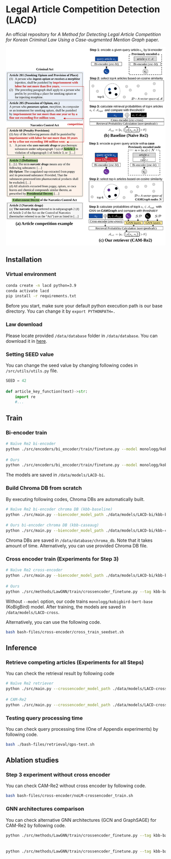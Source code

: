 # Legal Article Competition Detection (LACD)

An official repository for *A Method for Detecting Legal Article Competition for Korean Criminal Law Using a Case-augmented Mention Graph* paper.

![github-image.v1.svg](./figs/github-image.v2.svg)

## Installation

### **Virtual environment**

```bash
conda create -n lacd python=3.9
conda activate lacd
pip install -r requirements.txt
```

Before you start, make sure your default python execution path is our base directory. You can change it by `export PYTHONPATH=.`

<!-- ### **Chroma DB**

```bash
pip install chromadb
pip install chromadb-client
``` -->

### **Law download**

Please locate provided `/data/database` folder in `/data/database`.
You can download it in [here](https://drive.google.com/file/d/1TcXfcGUlww9w6quWaSon3RYxqt_Q1Od9/view?usp=sharing).

### **Setting SEED value**

You can change the seed value by changing following codes in `/src/utils/utils.py` file.

```python
SEED = 42

def article_key_function(text)->str:
    import re
    #...
```

## Train

### Bi-encoder train

```bash
# Naïve Re2 bi-encoder
python ./src/encoders/bi_encoder/train/finetune.py --model monologg/kobigbird-bert-base --mode train --tag kbb-baseline

# Ours
python ./src/encoders/bi_encoder/train/finetune.py --model monologg/kobigbird-bert-base --mode train --tag kbb-caseaug --method case-augmentation
```

The models are saved in `/data/models/LACD-bi`. 
<!-- Alternatively, you can use provided model checkpoints. -->

### Build Chroma DB from scratch

By executing following codes, Chroma DBs are automatically built.

```bash
# Naïve Re2 bi-encoder chroma DB (kbb-baseline)
python ./src/main.py --biencoder_model_path ./data/models/LACD-bi/kbb-baseline --chroma_db_name kbb-baseline --biencoder_method baseline --retrieval_method bi-only

# Ours bi-encoder chroma DB (kbb-caseaug)
python ./src/main.py --biencoder_model_path ./data/models/LACD-bi/kbb-caseaug --chroma_db_name kbb-caseaug --biencoder_method caseaug --retrieval_method bi-only
```

Chroma DBs are saved in `/data/database/chroma_db`. Note that it takes amount of time. Alternatively, you can use provided Chroma DB file.

### Cross encoder train (Experiments for Step 3)

```bash
# Naïve Re2 cross-encoder
python ./src/main.py --biencoder_model_path ./data/models/LACD-bi/kbb-baseline --chroma_db_name kbb-baseline --biencoder_method baseline --retrieval_method bi-only

# Ours
python ./src/methods/LawGNN/train/crossencoder_finetune.py --tag kbb-baseline-gat-caseaugembds --gnn_method gat --chroma_db_name kbb-caseaug --case_augmentation_method baseline --epoch 3
```

Without `--model` option, our code trains `monologg/kobigbird-bert-base` (KoBigBird) model. After training, the models are saved in `/data/models/LACD-cross`. 
<!-- Alternatively, you can use provided model checkpoints -->

Alternatively, you can use the following code.
```bash
bash bash-files/cross-encoder/cross_train_seedset.sh
```


## Inference

### Retrieve competing articles (Experiments for all Steps)

You can check the retrieval result by following code

```bash
# Naïve Re2 retriever
python ./src/main.py --crossencoder_model_path ./data/models/LACD-cross/qwen2-0.5-baseline --biencoder_model_path ./data/models/LACD-bi/kbb-baseline  --chroma_db_name kbb-baseline --retrieval_method hybrid --crossencoder_index_method none --crossencoder_method baseline --biencoder_method baseline

# CAM-Re2
python ./src/main.py --crossencoder_model_path ./data/models/LACD-cross/gnns/kbb-baseline-gat-caseaugembds --biencoder_model_path ./data/models/LACD-bi/kbb-caseaug  --chroma_db_name kbb-caseaug --retrieval_method hybrid --crossencoder_index_method gat --crossencoder_method baseline --biencoder_method caseaug
```

### Testing query processing time

You can check query processing time (One of Appendix experiments) by following code.

```bash
bash ./bash-files/retrieval/qps-test.sh
```

## Ablation studies


### Step 3 experiment without cross encoder

You can check CAM-Re2 without cross encoder by following code.
```bash
bash bash-files/cross-encoder/noLM-crossencoder_train.sh
```


### GNN architectures comparison

You can check alternative GNN architectures (GCN and GraphSAGE) for CAM-Re2 by following code.

```bash
python ./src/methods/LawGNN/train/crossencoder_finetune.py --tag kbb-baseline-gcn-caseaugembds --gnn_method gcn --chroma_db_name kbb-caseaug --case_augmentation_method baseline --epoch 3


python ./src/methods/LawGNN/train/crossencoder_finetune.py --tag kbb-baseline-graphsage-caseaugembds --gnn_method graphsage --chroma_db_name kbb-caseaug --case_augmentation_method baseline --epoch 3
```
